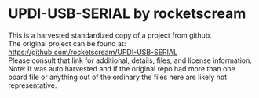 
# UPDI-USB-SERIAL by rocketscream  
This is a harvested standardized copy of a project from github.  
The original project can be found at:  
https://github.com/rocketscream/UPDI-USB-SERIAL  
Please consult that link for additional, details, files, and license information.  
Note: It was auto harvested and if the original repo had more than one board file or anything out of the ordinary the files here are likely not representative.  
    